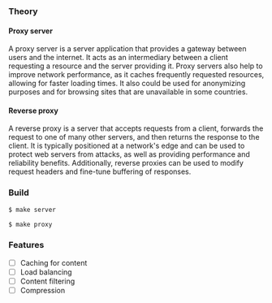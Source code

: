 ### Theory

#### Proxy server

A proxy server is a server application that provides
a gateway between users and the internet.
It acts as an intermediary between a client
requesting a resource and the server providing it.
Proxy servers also help to improve network performance,
as it caches frequently requested resources,
allowing for faster loading times.
It also could be used for anonymizing purposes and for
browsing sites that are unavailable in some countries.

#### Reverse proxy

A reverse proxy is a server that accepts requests from
a client, forwards the request to one of many other
servers, and then returns the response to the client.
It is typically positioned at a network's edge and can
be used to protect web servers from attacks, as well as
providing performance and reliability benefits.
Additionally, reverse proxies can be used to modify
request headers and fine-tune buffering of responses.

### Build

```bash
$ make server
```

```bash
$ make proxy
```

### Features

- [ ] Caching for content
- [ ] Load balancing
- [ ] Content filtering
- [ ] Compression